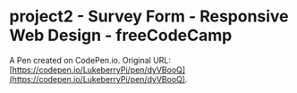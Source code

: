 # project2 - Survey Form - Responsive Web Design - freeCodeCamp

A Pen created on CodePen.io. Original URL: [https://codepen.io/LukeberryPi/pen/dyVBooQ](https://codepen.io/LukeberryPi/pen/dyVBooQ).


